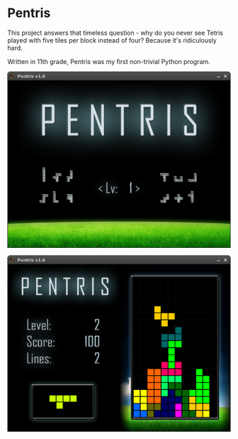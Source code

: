 Pentris
=======

This project answers that timeless question - why do you never see Tetris played with five tiles per block instead of four? Because it's ridiculously hard.

Written in 11th grade, Pentris was my first non-trivial Python program.

![Title screen](/screenshots/start.png "Title screen")

![Game screen](/screenshots/game.png "Game screen")
